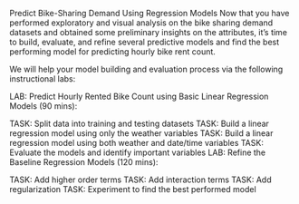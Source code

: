 Predict Bike-Sharing Demand Using Regression Models
Now that you have performed exploratory and visual analysis on the bike sharing demand datasets and obtained some preliminary insights on the attributes, it’s time to build, evaluate, and refine several predictive models and find the best performing model for predicting hourly bike rent count.

We will help your model building and evaluation process via the following instructional labs:

LAB: Predict Hourly Rented Bike Count using Basic Linear Regression Models (90 mins):

TASK: Split data into training and testing datasets
TASK: Build a linear regression model using only the weather variables
TASK: Build a linear regression model using both weather and date/time variables
TASK: Evaluate the models and identify important variables
LAB: Refine the Baseline Regression Models (120 mins):

TASK: Add higher order terms
TASK: Add interaction terms
TASK: Add regularization
TASK: Experiment to find the best performed model